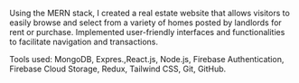 

Using the MERN stack, I created a real estate website that allows visitors to easily browse and select from
a variety of homes posted by landlords for rent or purchase. Implemented user-friendly interfaces and
functionalities to facilitate navigation and transactions.

Tools used: MongoDB, Expres.,React.js, Node.js, Firebase Authentication, Firebase Cloud Storage, Redux,
Tailwind CSS, Git, GitHub.
